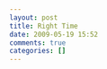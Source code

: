 ```yaml
---
layout: post
title: Right Time
date: 2009-05-19 15:52
comments: true
categories: []
---
```


